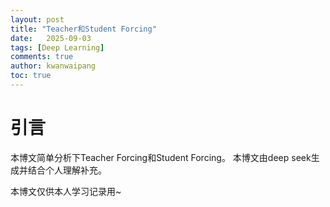 ```yaml
---
layout: post
title: "Teacher和Student Forcing"
date:   2025-09-03
tags: [Deep Learning]
comments: true
author: kwanwaipang
toc: true
---
```



<!-- * 目录
{:toc} -->


<!-- !!!!!!!!!!!!!!!!!!!!!!!!!!!!!!!!!!!!!!!!!!!!!!!!!!!!!!!!!!!!!!!!!!!!!!!!!!!!!!!!!!!!!!!!!!!!!!!!!!!!!!!!!!!!!!!!!!!!!!!!!!! -->
# 引言

本博文简单分析下Teacher Forcing和Student Forcing。
本博文由deep seek生成并结合个人理解补充。

本博文仅供本人学习记录用~

